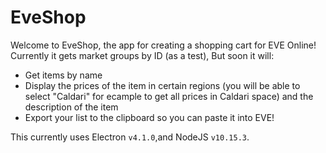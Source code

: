 # EveShop

Welcome to EveShop, the app for creating a shopping cart for EVE Online! Currently it gets market groups by ID (as a test), But soon it will:

- Get items by name
- Display the prices of the item in certain regions (you will be able to select "Caldari" for ecample to get all prices in Caldari space) and the description of the item
- Export your list to the clipboard so you can paste it into EVE!

This currently uses Electron `v4.1.0`,and NodeJS `v10.15.3`.